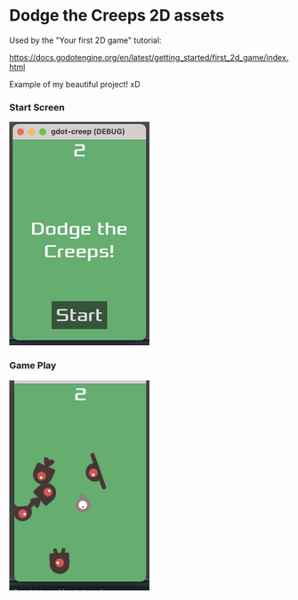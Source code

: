 # Dodge the Creeps 2D assets

Used by the "Your first 2D game" tutorial:

https://docs.godotengine.org/en/latest/getting_started/first_2d_game/index.html


Example of my beautiful project! xD


### Start Screen
<img src="./img/start_screen.png" alt="start_screen" style="width:50%; height:auto;">

### Game Play
<img src="./img/game_play.png" alt="game_play" style="width:50%; height:auto;">
